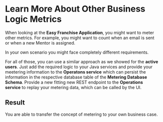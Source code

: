 # Learn More About Other Business Logic Metrics

When looking at the **Easy Franchise Application**, you might want to meter other metrics. For example, you might want to count when an email is sent or when a new Mentor is assigned. 

In your own scenario you might face completely different requirements. 

For all of those, you can use a similar approach as we showed for the **active users**.
Just add the required logic to your Java services and provide your meetering information to the **Operatons service** which can persist the information in the respective database table of the  **Metering Database Schema**. Provide a new fitting new REST endpoint to the **Operations service** to replay your metering data, which can be called by the UI.

## Result
You are able to transfer the concept of metering to your own business case.

